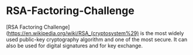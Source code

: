 # RSA-Factoring-Challenge
[RSA Factoring Challenge](https://en.wikipedia.org/wiki/RSA_(cryptosystem%29) is the most widely used public-key cryptography algorithm and one of the most secure. It can also be used for digital signatures and for key exchange. 
